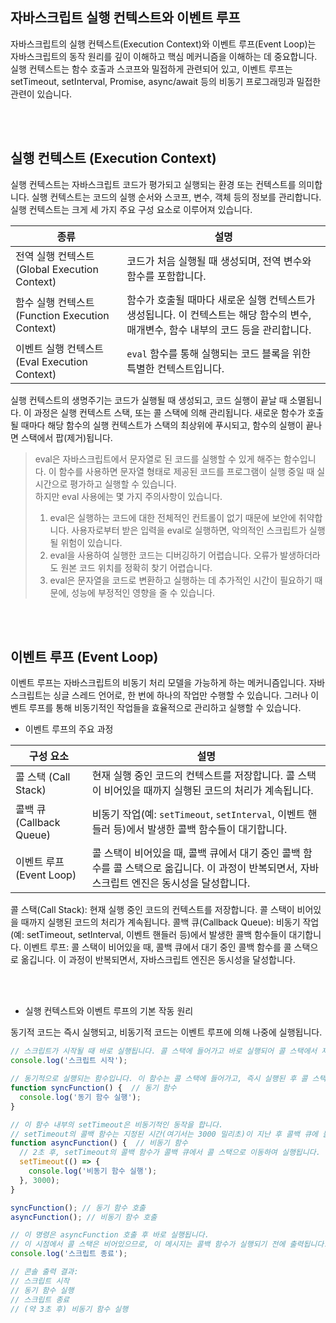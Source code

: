 ## 자바스크립트 실행 컨텍스트와 이벤트 루프

자바스크립트의 실행 컨텍스트(Execution Context)와 이벤트 루프(Event Loop)는 자바스크립트의 동작 원리를 깊이 이해하고 핵심 메커니즘을 이해하는 데 중요합니다. 실행 컨텍스트는 함수 호출과 스코프와 밀접하게 관련되어 있고, 이벤트 루프는 setTimeout, setInterval, Promise, async/await 등의 비동기 프로그래밍과 밀접한 관련이 있습니다. 

<br/><br/>

## 실행 컨텍스트 (Execution Context)  

실행 컨텍스트는 자바스크립트 코드가 평가되고 실행되는 환경 또는 컨텍스트를 의미합니다. 실행 컨텍스트는 코드의 실행 순서와 스코프, 변수, 객체 등의 정보를 관리합니다. 실행 컨텍스트는 크게 세 가지 주요 구성 요소로 이루어져 있습니다.

| 종류                                   | 설명                                                         |
|--------------------------------------|------------------------------------------------------------|
| 전역 실행 컨텍스트 (Global Execution Context) | 코드가 처음 실행될 때 생성되며, 전역 변수와 함수를 포함합니다.   |
| 함수 실행 컨텍스트 (Function Execution Context) | 함수가 호출될 때마다 새로운 실행 컨텍스트가 생성됩니다. 이 컨텍스트는 해당 함수의 변수, 매개변수, 함수 내부의 코드 등을 관리합니다. |
| 이벤트 실행 컨텍스트 (Eval Execution Context) | `eval` 함수를 통해 실행되는 코드 블록을 위한 특별한 컨텍스트입니다. |

실행 컨텍스트의 생명주기는 코드가 실행될 때 생성되고, 코드 실행이 끝날 때 소멸됩니다. 이 과정은 실행 컨텍스트 스택, 또는 콜 스택에 의해 관리됩니다. 새로운 함수가 호출될 때마다 해당 함수의 실행 컨텍스트가 스택의 최상위에 푸시되고, 함수의 실행이 끝나면 스택에서 팝(제거)됩니다.


> eval은 자바스크립트에서 문자열로 된 코드를 실행할 수 있게 해주는 함수입니다. 이 함수를 사용하면 문자열 형태로 제공된 코드를 프로그램이 실행 중일 때 실시간으로 평가하고 실행할 수 있습니다.  
하지만 eval 사용에는 몇 가지 주의사항이 있습니다.
> 1. eval은 실행하는 코드에 대한 전체적인 컨트롤이 없기 때문에 보안에 취약합니다. 사용자로부터 받은 입력을 eval로 실행하면, 악의적인 스크립트가 실행될 위험이 있습니다.
> 2. eval을 사용하여 실행한 코드는 디버깅하기 어렵습니다. 오류가 발생하더라도 원본 코드 위치를 정확히 찾기 어렵습니다.
> 3. eval은 문자열을 코드로 변환하고 실행하는 데 추가적인 시간이 필요하기 때문에, 성능에 부정적인 영향을 줄 수 있습니다.


<br/><br/>

## 이벤트 루프 (Event Loop)  

이벤트 루프는 자바스크립트의 비동기 처리 모델을 가능하게 하는 메커니즘입니다. 자바스크립트는 싱글 스레드 언어로, 한 번에 하나의 작업만 수행할 수 있습니다. 그러나 이벤트 루프를 통해 비동기적인 작업들을 효율적으로 관리하고 실행할 수 있습니다.

- 이벤트 루프의 주요 과정

| 구성 요소 | 설명 |
|-----------|------|
| 콜 스택 (Call Stack) | 현재 실행 중인 코드의 컨텍스트를 저장합니다. 콜 스택이 비어있을 때까지 실행된 코드의 처리가 계속됩니다. |
| 콜백 큐 (Callback Queue) | 비동기 작업(예: `setTimeout`, `setInterval`, 이벤트 핸들러 등)에서 발생한 콜백 함수들이 대기합니다. |
| 이벤트 루프 (Event Loop) | 콜 스택이 비어있을 때, 콜백 큐에서 대기 중인 콜백 함수를 콜 스택으로 옮깁니다. 이 과정이 반복되면서, 자바스크립트 엔진은 동시성을 달성합니다. |


콜 스택(Call Stack): 현재 실행 중인 코드의 컨텍스트를 저장합니다. 콜 스택이 비어있을 때까지 실행된 코드의 처리가 계속됩니다.
콜백 큐(Callback Queue): 비동기 작업(예: setTimeout, setInterval, 이벤트 핸들러 등)에서 발생한 콜백 함수들이 대기합니다.
이벤트 루프: 콜 스택이 비어있을 때, 콜백 큐에서 대기 중인 콜백 함수를 콜 스택으로 옮깁니다. 이 과정이 반복되면서, 자바스크립트 엔진은 동시성을 달성합니다.

<br/><br/>


- 실행 컨텍스트와 이벤트 루프의 기본 작동 원리

동기적 코드는 즉시 실행되고, 비동기적 코드는 이벤트 루프에 의해 나중에 실행됩니다.

```js
// 스크립트가 시작될 때 바로 실행됩니다. 콜 스택에 들어가고 바로 실행되어 콜 스택에서 제거됩니다.
console.log('스크립트 시작');

// 동기적으로 실행되는 함수입니다. 이 함수는 콜 스택에 들어가고, 즉시 실행된 후 콜 스택에서 제거됩니다.
function syncFunction() {  // 동기 함수
  console.log('동기 함수 실행');
}

// 이 함수 내부의 setTimeout은 비동기적인 동작을 합니다.
// setTimeout의 콜백 함수는 지정된 시간(여기서는 3000 밀리초)이 지난 후 콜백 큐에 들어갑니다.
function asyncFunction() {  // 비동기 함수
  // 2초 후, setTimeout의 콜백 함수가 콜백 큐에서 콜 스택으로 이동하여 실행됩니다. 이 시점에서 콜 스택은 비어있으므로, 이벤트 루프는 콜백 함수를 콜 스택으로 옮기고 실행합니다.
  setTimeout(() => {
    console.log('비동기 함수 실행');
  }, 3000);
}

syncFunction(); // 동기 함수 호출
asyncFunction(); // 비동기 함수 호출

// 이 명령은 asyncFunction 호출 후 바로 실행됩니다.
// 이 시점에서 콜 스택은 비어있으므로, 이 메시지는 콜백 함수가 실행되기 전에 출력됩니다.
console.log('스크립트 종료');

// 콘솔 출력 결과:
// 스크립트 시작
// 동기 함수 실행
// 스크립트 종료
// (약 3초 후) 비동기 함수 실행

```